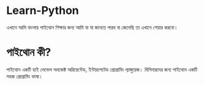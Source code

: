 # Learn-Python
এখানে আমি বাংলায় পাইথোন শিক্ষার জন্য আমি যা যা জানতে পারব বা জেনেছি তা এখানে শেয়ার করবো।
# পাইথোন কী?
পাইথোন একটি হাই লেভেল অবজেক্ট অরিয়েন্টেড, ইন্টারপেটেড প্রোগ্রামিং ল্যাঙ্গুয়েজ।  বিগিনারদের জন্য পাইথোন একটি সহজ প্রোগ্রামিং ভাষা। 
